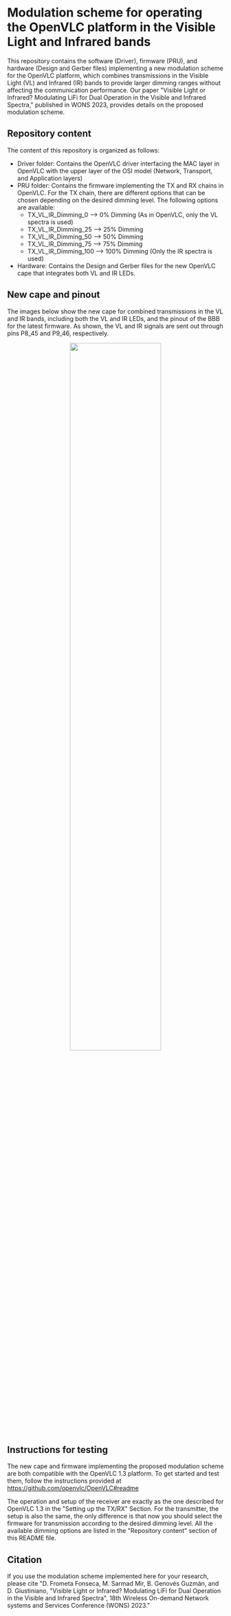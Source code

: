 # Modulation scheme for operating the OpenVLC platform in the Visible Light and Infrared bands

This repository contains the software (Driver), firmware (PRU), and hardware (Design and Gerber files) implementing a new modulation scheme for the OpenVLC platform, which combines transmissions in the Visible Light (VL) and Infrared (IR) bands to provide larger dimming ranges without affecting the communication performance. Our paper "Visible Light or Infrared? Modulating LiFi for Dual Operation in the Visible and Infrared Spectra," published in WONS 2023, provides details on the proposed modulation scheme.

## Repository content

The content of this repository is organized as follows:
* Driver folder: Contains the OpenVLC driver interfacing the MAC layer in OpenVLC with the upper layer of the OSI model (Network, Transport, and Application layers)
* PRU folder: Contains the firmware implementing the TX and RX chains in OpenVLC. For the TX chain, there are different options that can be chosen depending on the desired dimming level. The following options are available:
    * TX_VL_IR_Dimming_0 --> 0% Dimming (As in OpenVLC, only the VL spectra is used)
    * TX_VL_IR_Dimming_25 --> 25% Dimming 
    * TX_VL_IR_Dimming_50 --> 50% Dimming 
    * TX_VL_IR_Dimming_75 --> 75% Dimming 
    * TX_VL_IR_Dimming_100 --> 100% Dimming (Only the IR spectra is used)
* Hardware: Contains the Design and Gerber files for the new OpenVLC cape that integrates both VL and IR LEDs.

## New cape and pinout

The images below show the new cape for combined transmissions in the VL and IR bands, including both the VL and IR LEDs, and the pinout of the BBB for the latest firmware. As shown, the VL and IR signals are sent out through pins P8_45 and P9_46, respectively.

<p align="center">
  <img src="https://github.com/openvlc/OpenVLC/blob/0ad4af993fdec1f5115155dbd78354616e4488bc/Images/Cape_for_TX_in_VL_IR_bands.png" width="65%" >  
</p>

## Instructions for testing 

The new cape and firmware implementing the proposed modulation scheme are both compatible with the OpenVLC 1.3 platform. To get started and test them, follow the instructions provided at https://github.com/openvlc/OpenVLC#readme

The operation and setup of the receiver are exactly as the one described for OpenVLC 1.3 in the "Setting up the TX/RX" Section. For the transmitter, the setup is also the same, the only difference is that now you should select the firmware for transmission according to the desired dimming level. All the available dimming options are listed in the "Repository content" section of this README file.   

## Citation

If you use the modulation scheme implemented here for your research, please cite "D. Frometa Fonseca, M. Sarmad Mir, B. Genovés Guzmán, and  D. Giustiniano, "Visible Light or Infrared? Modulating LiFi for Dual Operation in the Visible and Infrared Spectra", 18th Wireless On-demand Network systems and Services Conference (WONS) 2023." 



